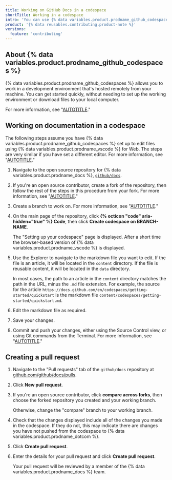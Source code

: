 ```yaml
---
title: Working on GitHub Docs in a codespace
shortTitle: Working in a codespace
intro: 'You can use {% data variables.product.prodname_github_codespaces %} to work on documentation for {% data variables.product.prodname_docs %}.'
product: '{% data reusables.contributing.product-note %}'
versions:
  feature: 'contributing'
---
```


## About {% data variables.product.prodname_github_codespaces %}

{% data variables.product.prodname_github_codespaces %} allows you to work in a development environment that's hosted remotely from your machine. You can get started quickly, without needing to set up the working environment or download files to your local computer.

For more information, see "[AUTOTITLE](/free-pro-team@latest/codespaces/overview)."

## Working on documentation in a codespace

The following steps assume you have {% data variables.product.prodname_github_codespaces %} set up to edit files using {% data variables.product.prodname_vscode %} for Web. The steps are very similar if you have set a different editor. For more information, see "[AUTOTITLE](/free-pro-team@latest/codespaces/customizing-your-codespace/setting-your-default-editor-for-codespaces)."

1. Navigate to the open source repository for {% data variables.product.prodname_docs %},  [`github/docs`](https://github.com/github/docs).
1. If you're an open source contributor, create a fork of the repository, then follow the rest of the steps in this procedure from your fork. For more information, see "[AUTOTITLE](/get-started/quickstart/fork-a-repo)."
1. Create a branch to work on. For more information, see "[AUTOTITLE](/pull-requests/collaborating-with-pull-requests/proposing-changes-to-your-work-with-pull-requests/creating-and-deleting-branches-within-your-repository)."
1. On the main page of the repository, click **{% octicon "code" aria-hidden="true" %} Code**, then click **Create codespace on BRANCH-NAME**.

   The "Setting up your codespace" page is displayed. After a short time the browser-based version of {% data variables.product.prodname_vscode %} is displayed.
1. Use the Explorer to navigate to the markdown file you want to edit. If the file is an article, it will be located in the `content` directory. If the file is reusable content, it will be located in the `data` directory.

   In most cases, the path to an article in the `content` directory matches the path in the URL, minus the `.md` file extension. For example, the source for the article `https://docs.github.com/en/codespaces/getting-started/quickstart` is the markdown file `content/codespaces/getting-started/quickstart.md`.<!-- markdownlint-disable-line search-replace -->
1. Edit the markdown file as required.
1. Save your changes.
1. Commit and push your changes, either using the Source Control view, or using Git commands from the Terminal. For more information, see "[AUTOTITLE](/get-started/using-git/about-git)."

## Creating a pull request

1. Navigate to the "Pull requests" tab of the `github/docs` repository at [github.com/github/docs/pulls](https://github.com/github/docs/pulls).
1. Click **New pull request**.
1. If you're an open source contributor, click **compare across forks**, then choose the forked repository you created and your working branch.

   Otherwise, change the "compare" branch to your working branch.
1. Check that the changes displayed include all of the changes you made in the codespace. If they do not, this may indicate there are changes you have not pushed from the codespace to {% data variables.product.prodname_dotcom %}.
1. Click **Create pull request**.
1. Enter the details for your pull request and click **Create pull request**.

   Your pull request will be reviewed by a member of the {% data variables.product.prodname_docs %} team.
